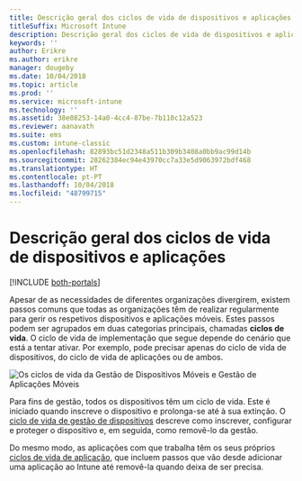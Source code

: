 ```yaml
---
title: Descrição geral dos ciclos de vida de dispositivos e aplicações
titleSuffix: Microsoft Intune
description: Descrição geral dos ciclos de vida de dispositivos e aplicações com o Microsoft Intune.
keywords: ''
author: Erikre
ms.author: erikre
manager: dougeby
ms.date: 10/04/2018
ms.topic: article
ms.prod: ''
ms.service: microsoft-intune
ms.technology: ''
ms.assetid: 38e08253-14a0-4cc4-87be-7b110c12a523
ms.reviewer: aanavath
ms.suite: ems
ms.custom: intune-classic
ms.openlocfilehash: 82893bc51d2348a511b309b3408a0bb9ac99d14b
ms.sourcegitcommit: 28262384ec94e43970cc7a33e5d9063972bdf468
ms.translationtype: HT
ms.contentlocale: pt-PT
ms.lasthandoff: 10/04/2018
ms.locfileid: "48799715"
---
```

# <a name="overview-of-device-and-app-lifecycles"></a>Descrição geral dos ciclos de vida de dispositivos e aplicações

[!INCLUDE [both-portals](./includes/note-for-both-portals.md)]

Apesar de as necessidades de diferentes organizações divergirem, existem passos comuns que todas as organizações têm de realizar regularmente para gerir os respetivos dispositivos e aplicações móveis. Estes passos podem ser agrupados em duas categorias principais, chamadas **ciclos de vida**. O ciclo de vida de implementação que segue depende do cenário que está a tentar ativar. Por exemplo, pode precisar apenas do ciclo de vida de dispositivos, do ciclo de vida de aplicações ou de ambos.

![Os ciclos de vida da Gestão de Dispositivos Móveis e Gestão de Aplicações Móveis](./media/device-app-lifecycle.png)

Para fins de gestão, todos os dispositivos têm um ciclo de vida. Este é iniciado quando inscreve o dispositivo e prolonga-se até à sua extinção. O [ciclo de vida de gestão de dispositivos](device-lifecycle.md) descreve como inscrever, configurar e proteger o dispositivo e, em seguida, como removê-lo da gestão.

Do mesmo modo, as aplicações com que trabalha têm os seus próprios [ciclos de vida de aplicação](app-lifecycle.md), que incluem passos que vão desde adicionar uma aplicação ao Intune até removê-la quando deixa de ser precisa.
